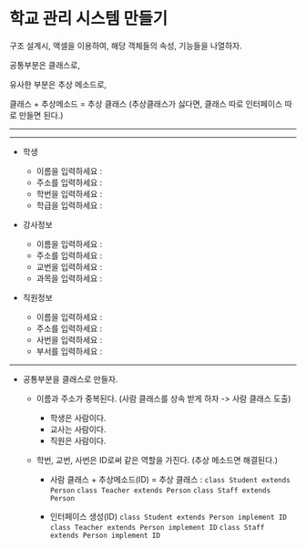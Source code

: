 # 학교 관리 시스템 만들기

구조 설계시, 액셀을 이용하여, 해당 객체들의 속성, 기능들을 나열하자.

공통부분은 클래스로,

유사한 부분은 추상 메소드로,

클래스 + 추상메소드 = 추상 클래스 (추상클래스가 싫다면, 클래스 따로 인터페이스 따로 만들면 된다.)

---
---

* 학생

	* 이름을 입력하세요 :
	* 주소를 입력하세요 :
	* 학번을 입력하세요 :
	* 학급을 입력하세요 :
	
* 강사정보

	* 이름을 입력하세요 :
	* 주소를 입력하세요 :
	* 교번을 입력하세요 :
	* 과목을 입력하세요 :
	
* 직원정보

	* 이름을 입력하세요 :
	* 주소를 입력하세요 :
	* 사번을 입력하세요 :
	* 부서를 입력하세요 :
	
---

* 공통부분을 클래스로 만들자.

	* 이름과 주소가 중복된다. (사람 클래스를 상속 받게 하자 -> 사람 클래스 도출)
		* 학생은 사람이다. 
		* 교사는 사람이다. 
		* 직원은 사람이다.

	* 학번, 교번, 사번은 ID로써 같은 역할을 가진다. (추상 메소드면 해결된다.)
		* 사람 클래스 + 추상메소드(ID) = 추상 클래스 :
			``class Student extends Person``
			``class Teacher extends Person``
			``class Staff extends Person``
			
		* 인터페이스 생성(ID)
			``class Student extends Person implement ID``
			``class Teacher extends Person implement ID``
			``class Staff extends Person implement ID`` 
		
		



